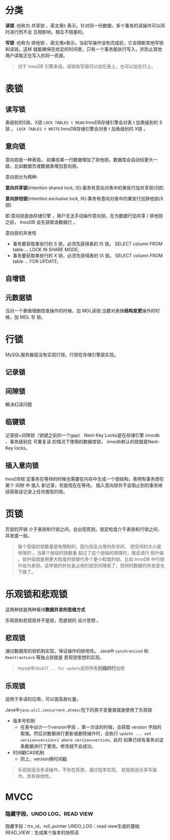 # 分类
**读锁** :也称为 共享锁 、英文用`S` 表示。针对同一份数据，多个事务的读操作可以同时进行而不会 互相影响，相互不阻塞的。

**写锁** :也称为 排他锁 、英文用`X`表示。当前写操作没有完成前，它会阻断其他写锁和读锁。这样 就能确保在给定的时间里，只有一个事务能执行写入，并防止其他用户读取正在写入的同一资源。 

> 对于 InnoDB 引擎来说，读锁和写锁可以加在表上，也可以加在行上。

# 表锁
## 读写锁
表级别的S锁、X锁
`LOCK TABLES t READ`:InnoDB存储引擎会对表 t 加表级别的 S锁 。 
`LOCK TABLES t WRITE`:InnoDB存储引擎会对表 t 加表级别的 X锁 。
## 意向锁
意向锁是一种表锁。
如果给某一行数据增加了排他锁，数据库会自动给更大一级，比如数据页或数据表增加意向锁。

意向锁分为两种:

**意向共享锁**(intention shared lock, IS):事务有意向对表中的某些行加共享锁(S锁)

**意向排他锁**(intention exclusive lock, IX):事务有意向对表中的某些行加排他锁(X锁)

即:意向锁是由存储引擎 ，用户无法手动操作意向锁，在为数据行加共享 / 排他锁之前， InooDB 会先获取该数据行 。

意向锁的并发性
- 事务要获取某些行的 S 锁，必须先获得表的 IS 锁。 SELECT column FROM table ... LOCK IN SHARE MODE;
- 事务要获取某些行的 X 锁，必须先获得表的 IX 锁。 SELECT column FROM table ... FOR UPDATE;

## 自增锁

## 元数据锁
当对一个表做增删改查操作的时候，加 MDL读锁;当要对表做**结构变更**操作的时候，加 MDL 写 锁。

# 行锁
MySQL服务器层没有实现行锁，行锁在存储引擎层实现。

## 记录锁 

## 间隙锁

解决幻读问题

## 临键锁
记录锁+间隙锁（锁键之前的一个gap）
Next-Key Locks是在存储引擎 innodb 、事务级别在 可重复读 的情况下使用的数据库锁，
innodb默认的锁就是Next-Key locks。

## 插入意向锁
InnoDB规 定事务在等待的时候也需要在内存中生成一个锁结构，表明有事务想在某个 间隙 中 插入 新记录，但是现在在等待。
插入意向锁并不会阻止别的事务继续获取该记录上任何类型的锁。

# 页锁
页锁的开销 介于表锁和行锁之间，会出现死锁。锁定粒度介于表锁和行锁之间，并发度一般。

> 每个层级的锁数量是有限制的，因为锁会占用内存空间， 锁空间的大小是有限的 。当某个层级的锁数量 超过了这个层级的阈值时，就会进行 锁升级 。锁升级就是用更大粒度的锁替代多个更小粒度的锁，比如 InnoDB 中行锁升级为表锁，这样做的好处是占用的锁空间降低了，但同时数据的并发度也下降了。


# 乐观锁和悲观锁
这两种锁是两种看待**数据并发的思维方式**

乐观锁和悲观锁并不是锁，而是锁的 设计思想 。

## 悲观锁
通过数据库的锁机制实现，保证操作的排他性。 Java中 `synchronized` 和 `ReentrantLock` 等独占锁就是 悲观锁思想的实现。

> mysql中`SELECT .. for update`会将所有**扫描的行**加锁

## 乐观锁
适用于多读的应用，可以提高吞吐量。

Java中`java.util.concurrent.atomic`包下的原子变量类就是使用了乐观锁
- 版本号机制
	- 在表中设计一个version字段 ，第一次读的时候，会获取 version 字段的取值。然后对数据进行更新或删除操作时，会执行 `update ... set version=version+1 where version=version`。此时 如果已经有事务对这条数据进行了更改，修改就不会成功。
- 时间戳CAS机制
	- 同上，version换时间戳 

> 乐观锁适合多读操作。不存在死锁，通过程序实现。
> 悲观锁适合多写操作。具有排他性。


# MVCC
### 隐藏字段、UNDO LOG、READ VIEW
隐藏字段：trx_id，roll_pointer
UNDO_LOG：read view生成的基础
READ_VIEW：生成某个版本的快照读

